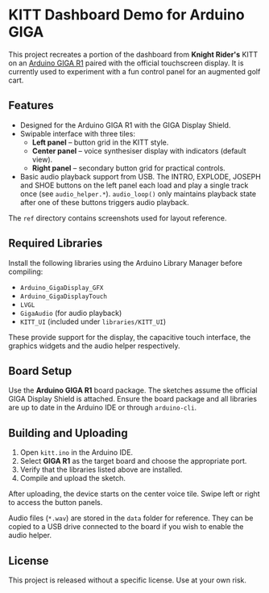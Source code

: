 # KITT Dashboard Demo for Arduino GIGA

This project recreates a portion of the dashboard from **Knight Rider's** KITT on an [Arduino GIGA R1](https://docs.arduino.cc/hardware/giga-r1/) paired with the official touchscreen display.
It is currently used to experiment with a fun control panel for an augmented golf cart.

## Features

* Designed for the Arduino GIGA R1 with the GIGA Display Shield.
* Swipable interface with three tiles:
  * **Left panel** – button grid in the KITT style.
  * **Center panel** – voice synthesiser display with indicators (default view).
  * **Right panel** – secondary button grid for practical controls.
* Basic audio playback support from USB. The INTRO, EXPLODE, JOSEPH and SHOE
  buttons on the left panel each load and play a single track once (see
  `audio_helper.*`). `audio_loop()` only maintains playback state after one of
  these buttons triggers audio playback.

The `ref` directory contains screenshots used for layout reference.

## Required Libraries

Install the following libraries using the Arduino Library Manager before compiling:

* `Arduino_GigaDisplay_GFX`
* `Arduino_GigaDisplayTouch`
* `LVGL`
* `GigaAudio` (for audio playback)
* `KITT_UI` (included under `libraries/KITT_UI`)

These provide support for the display, the capacitive touch interface, the graphics widgets and the audio helper respectively.

## Board Setup

Use the **Arduino GIGA R1** board package. The sketches assume the official GIGA Display Shield is attached.
Ensure the board package and all libraries are up to date in the Arduino IDE or through `arduino-cli`.

## Building and Uploading

1. Open `kitt.ino` in the Arduino IDE.
2. Select **GIGA R1** as the target board and choose the appropriate port.
3. Verify that the libraries listed above are installed.
4. Compile and upload the sketch.

After uploading, the device starts on the center voice tile. Swipe left or right to access the button panels.

Audio files (`*.wav`) are stored in the `data` folder for reference. They can be copied to a USB drive connected to the board if you wish to enable the audio helper.

## License

This project is released without a specific license. Use at your own risk.

